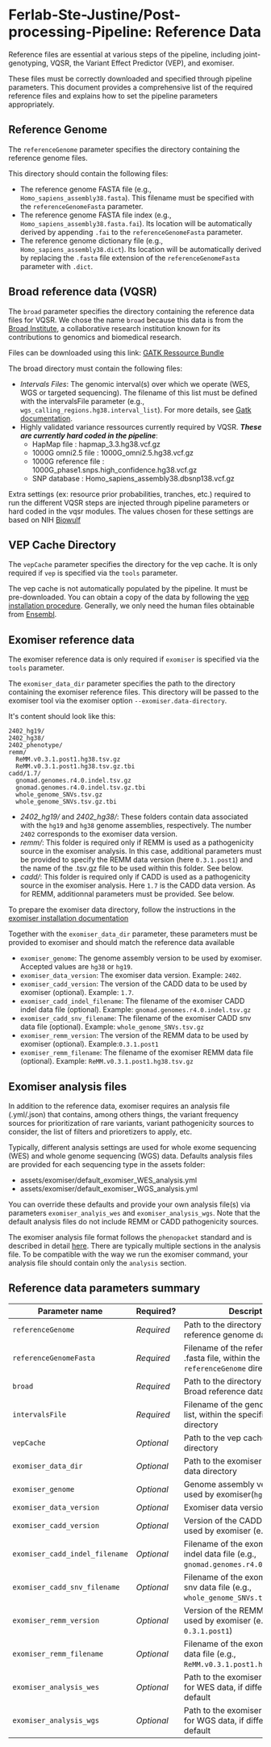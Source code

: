 # Ferlab-Ste-Justine/Post-processing-Pipeline: Reference Data

Reference files are essential at various steps of the pipeline, including joint-genotyping, VQSR, the Variant Effect Predictor (VEP), and exomiser. 

These files must be correctly downloaded and specified through pipeline parameters. This document provides a comprehensive list of the required reference files and explains how to set the pipeline parameters appropriately.

## Reference Genome
The `referenceGenome` parameter specifies the directory containing the reference genome files.

This directory should contain the following files:
- The reference genome FASTA file (e.g., `Homo_sapiens_assembly38.fasta`). This filename must be specified with the `referenceGenomeFasta` parameter.
- The reference genome FASTA file index (e.g., `Homo_sapiens_assembly38.fasta.fai`). Its location will be automatically derived by appending `.fai` to the `referenceGenomeFasta` parameter.
- The reference genome dictionary file (e.g., `Homo_sapiens_assembly38.dict`). Its location will be automatically derived by replacing the `.fasta` file extension of the `referenceGenomeFasta` parameter with `.dict`.

## Broad reference data (VQSR)
The `broad` parameter specifies the directory containing the reference data files for VQSR. We chose the name `broad` because
this data is from the [Broad Institute](https://www.broadinstitute.org/), a collaborative research institution known for its contributions to genomics and biomedical research.

Files can be downloaded using this link: [GATK Ressource Bundle](https://console.cloud.google.com/storage/browser/genomics-public-data/resources/broad/hg38/v0?pageState=(%22StorageObjectListTable%22:(%22f%22:%22%255B%255D%22))&prefix=&forceOnObjectsSortingFiltering=true)

The broad directory must contain the following files:
-  *Intervals Files*: The genomic interval(s) over which we operate (WES, WGS or targeted sequencing). The filename of this list must be defined with the intervalsFile parameter (e.g., `wgs_calling_regions.hg38.interval_list`). For more details, see [Gatk documentation](https://gatk.broadinstitute.org/hc/en-us/articles/360035531852-Intervals-and-interval-lists).
- Highly validated variance ressources currently required by VQSR. ***These are currently hard coded in the pipeline***:
  - HapMap file : hapmap_3.3.hg38.vcf.gz
  - 1000G omni2.5 file : 1000G_omni2.5.hg38.vcf.gz
  - 1000G reference file : 1000G_phase1.snps.high_confidence.hg38.vcf.gz
  - SNP database : Homo_sapiens_assembly38.dbsnp138.vcf.gz


Extra settings (ex: resource prior probabilities, tranches, etc.) required to run the different VQSR steps are injected through pipeline parameters or hard coded in the vqsr modules. The values chosen for these settings are based on NIH [Biowulf](https://hpc.nih.gov/training/gatk_tutorial/vqsr.html)  

## VEP Cache Directory
The `vepCache` parameter specifies the directory for the vep cache. It is only required if `vep` is specified via the
`tools` parameter.

The vep cache is not automatically populated by the pipeline. It must be pre-downloaded. You can obtain a copy of the 
data by following the [vep installation procedure](https://github.com/Ensembl/ensembl-vep). Generally, we only need the human files obtainable from [Ensembl](https://ftp.ensembl.org/pub/release-112/variation/vep/homo_sapiens_vep_112_GRCh38.tar.gz).

## Exomiser reference data
The exomiser reference data is only required if `exomiser` is specified via the `tools` parameter.

The `exomiser_data_dir` parameter specifies the path to the directory containing the exomiser reference files.
This directory will be passed to the exomiser tool via the exomiser option `--exomiser.data-directory`.

It's content should look like this:
```
2402_hg19/
2402_hg38/
2402_phenotype/
remm/
  ReMM.v0.3.1.post1.hg38.tsv.gz
  ReMM.v0.3.1.post1.hg38.tsv.gz.tbi
cadd/1.7/
  gnomad.genomes.r4.0.indel.tsv.gz
  gnomad.genomes.r4.0.indel.tsv.gz.tbi
  whole_genome_SNVs.tsv.gz
  whole_genome_SNVs.tsv.gz.tbi
```

- *2402_hg19/* and *2402_hg38/*: These folders contain data associated with the `hg19` and `hg38` genome assemblies, respectively. The number `2402` corresponds to the exomiser data version. 
- *remm/*: This folder is required only if REMM is used as a pathogenicity source in the exomiser analysis. In this case, additional parameters must be provided to specify the REMM data version (here `0.3.1.post1`) and the name of the .tsv.gz file to be used within this folder. See below.
- *cadd/*: This folder is required only if CADD is used as a pathogenicity source in the exomiser analysis. Here `1.7` is the CADD data version. As for REMM, additionnal parameters must be provided. See below.

To prepare the exomiser data directory, follow the instructions in the [exomiser installation documentation](https://exomiser.readthedocs.io/en/latest/installation.html#linux-install)

Together with the `exomiser_data_dir` parameter, these parameters must be provided to exomiser and should match the reference data available
- `exomiser_genome`: The genome assembly version to be used by exomiser. Accepted values are `hg38` or `hg19`.
- `exomiser_data_version`: The exomiser data version. Example: `2402`.
- `exomiser_cadd_version`: The version of the CADD data to be used by exomiser (optional). Example: `1.7`. 
- `exomiser_cadd_indel_filename`: The filename of the exomiser CADD indel data file (optional). Example: `gnomad.genomes.r4.0.indel.tsv.gz` 
- `exomiser_cadd_snv_filename`: The filename of the exomiser CADD snv data file (optional). Example: `whole_genome_SNVs.tsv.gz`
- `exomiser_remm_version`: The version of the REMM data to be used by exomiser (optional). Example:`0.3.1.post1`
- `exomiser_remm_filename`: The filename of the exomiser REMM data file (optional). Example: `ReMM.v0.3.1.post1.hg38.tsv.gz`

## Exomiser analysis files
In addition to the reference data, exomiser requires an analysis file (.yml/.json) that contains, among others 
things, the variant frequency sources for prioritization of rare variants, variant pathogenicity sources to consider, the list of filters and prioretizers to apply, etc.

Typically, different analysis settings are used for whole exome sequencing (WES) and whole genome sequencing (WGS) data.
Defaults analysis files are provided for each sequencing type in the assets folder:
- assets/exomiser/default_exomiser_WES_analysis.yml
- assets/exomiser/default_exomiser_WGS_analysis.yml

You can override these defaults and provide your own analysis file(s) via parameters `exomiser_analyis_wes` and `exomiser_analysis_wgs`. 
Note that the default analysis files do not include REMM or CADD pathogenicity sources.

The exomiser analysis file format follows  the `phenopacket` standard and is described in detail [here](https://exomiser.readthedocs.io/en/latest/advanced_analysis.html#analysis). 
There are typically multiple sections in the analysis file. To be compatible with the way we run the exomiser command, your 
analysis file should contain only the `analysis` section.

## Reference data parameters summary

| Parameter name | Required? | Description |
| --- | --- | --- |
| `referenceGenome` |  _Required_ | Path to the directory containing the reference genome data |
| `referenceGenomeFasta` | _Required_ | Filename of the reference genome .fasta file, within the specified `referenceGenome` directory |
| `broad` | _Required_ | Path to the directory containing Broad reference data |
| `intervalsFile` | _Required_ | Filename of the genome intervals list, within the specified `broad` directory |
| `vepCache` | _Optional_ | Path to the vep cache data directory |
| `exomiser_data_dir` | _Optional_ | Path to the exomiser reference data directory |
| `exomiser_genome` | _Optional_ | Genome assembly version to be used by exomiser(`hg19` or `hg38`) |
| `exomiser_data_version` | _Optional_ | Exomiser data version (e.g., `2402`) |
| `exomiser_cadd_version` | _Optional_ | Version of the CADD data to be used by exomiser (e.g., `1.7`) |
| `exomiser_cadd_indel_filename`|	_Optional_ | Filename of the exomiser CADD indel data file (e.g., `gnomad.genomes.r4.0.indel.tsv.gz`) |
| `exomiser_cadd_snv_filename`|	_Optional_ | Filename of the exomiser CADD snv data file (e.g., `whole_genome_SNVs.tsv.gz`) |
| `exomiser_remm_version` | _Optional_ | Version of the REMM data to be used by exomiser (e.g., `0.3.1.post1`)|
| `exomiser_remm_filename` | _Optional_	| Filename of the exomiser REMM data file (e.g., `ReMM.v0.3.1.post1.hg38.tsv.gz`) |
| `exomiser_analysis_wes` | _Optional_ | Path to the exomiser analysis file for WES data, if different from the default |
| `exomiser_analysis_wgs` | _Optional_ | Path to the exomiser analysis file for WGS data, if different from the default |

